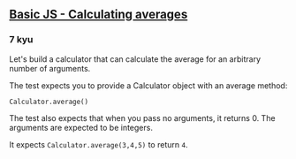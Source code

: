 <h2><a href=https://www.codewars.com/kata/529f32794a6db5d32a00071f/train/javascript target="_blank">Basic JS - Calculating averages</a></h2><h3>7 kyu</h3><p>Let's build a calculator that can calculate the average for an arbitrary number of arguments.</p><p>The test expects you to provide a Calculator object with an average method:</p><pre><code>Calculator.average()</code></pre><p>The test also expects that when you pass no arguments, it returns 0. The arguments are expected to be integers.</p><p>It expects <code>Calculator.average(3,4,5)</code> to return <code>4</code>.</p>